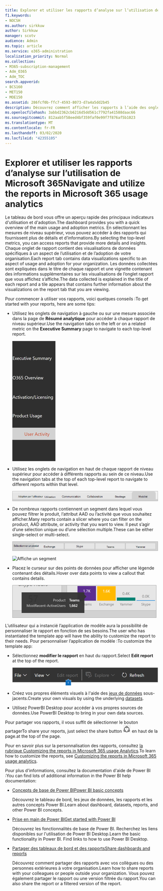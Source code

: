 ```yaml
---
title: Explorer et utiliser les rapports d’analyse sur l’utilisation de Microsoft 365
f1.keywords:
- NOCSH
ms.author: sirkkuw
author: Sirkkuw
manager: scotv
audience: Admin
ms.topic: article
ms.service: o365-administration
localization_priority: Normal
ms.collection:
- M365-subscription-management
- Adm_O365
- Adm_TOC
search.appverid:
- BCS160
- MET150
- MOE150
ms.assetid: 286fcf0b-ffc7-4593-8073-d7a4a5dd2b45
description: Découvrez comment afficher les rapports à l’aide des onglets de navigation et des filtres.
ms.openlocfilehash: 3abbd2362cb6216d5dd561c7792fa41588daac66
ms.sourcegitcommit: 812aab5f58eed4bf359faf0e99f7f876af5b1023
ms.translationtype: MT
ms.contentlocale: fr-FR
ms.lasthandoff: 03/02/2020
ms.locfileid: "42355105"
---
```

# <a name="navigate-and-utilize-the-reports-in-microsoft-365-usage-analytics"></a><span data-ttu-id="a9d06-103">Explorer et utiliser les rapports d’analyse sur l’utilisation de Microsoft 365</span><span class="sxs-lookup"><span data-stu-id="a9d06-103">Navigate and utilize the reports in Microsoft 365 usage analytics</span></span>

<span data-ttu-id="a9d06-104">Le tableau de bord vous offre un aperçu rapide des principaux indicateurs d'utilisation et d'adoption.</span><span class="sxs-lookup"><span data-stu-id="a9d06-104">The dashboard provides you with a quick overview of the main usage and adoption metrics.</span></span> <span data-ttu-id="a9d06-105">En sélectionnant les mesures de niveau supérieur, vous pouvez accéder à des rapports qui fournissent plus de détails et d’informations.</span><span class="sxs-lookup"><span data-stu-id="a9d06-105">By selecting the top-level metrics, you can access reports that provide more details and insights.</span></span> <span data-ttu-id="a9d06-106">Chaque onglet de rapport contient des visualisations de données spécifiques à un aspect de l’utilisation et de l’adoption de votre organisation.</span><span class="sxs-lookup"><span data-stu-id="a9d06-106">Each report tab contains data visualizations specific to an aspect of usage and adoption for your organization.</span></span> <span data-ttu-id="a9d06-107">Les données collectées sont expliquées dans le titre de chaque rapport et une vignette contenant des informations supplémentaires sur les visualisations de l’onglet rapport que vous affichez s’affiche.</span><span class="sxs-lookup"><span data-stu-id="a9d06-107">The data collected is explained in the title of each report and a tile appears that contains further information about the visualizations on the report tab that you are viewing.</span></span>

<span data-ttu-id="a9d06-108">Pour commencer à utiliser vos rapports, voici quelques conseils :</span><span class="sxs-lookup"><span data-stu-id="a9d06-108">To get started with your reports, here are some tips:</span></span>

- <span data-ttu-id="a9d06-109">Utilisez les onglets de navigation à gauche ou sur une mesure associée dans la page de **Résumé analytique** pour accéder à chaque rapport de niveau supérieur.</span><span class="sxs-lookup"><span data-stu-id="a9d06-109">Use the navigation tabs on the left or on a related metric on the **Executive Summary** page to navigate to each top-level report.</span></span>

    ![Affiche les onglets de navigation à gauche](../../media/navigate-usage-analytics1.png)

- <span data-ttu-id="a9d06-111">Utilisez les onglets de navigation en haut de chaque rapport de niveau supérieur pour accéder à différents rapports au sein de ce niveau.</span><span class="sxs-lookup"><span data-stu-id="a9d06-111">Use the navigation tabs at the top of each top-level report to navigate to different reports within that level.</span></span>

    ![Affiche les onglets de navigation en haut de chaque rapport](../../media/navigate-usage-analytics2.png)

- <span data-ttu-id="a9d06-113">De nombreux rapports contiennent un segment dans lequel vous pouvez filtrer le produit, l’attribut AAD ou l’activité que vous souhaitez afficher.</span><span class="sxs-lookup"><span data-stu-id="a9d06-113">Many reports contain a slicer where you can filter on the product, AAD attribute, or activity that you want to view.</span></span> <span data-ttu-id="a9d06-114">Il peut s’agir d’une sélection unique ou d’une sélection multiple.</span><span class="sxs-lookup"><span data-stu-id="a9d06-114">These can be either single-select or multi-select.</span></span>

    ![Affiche un segment](../../media/navigate-usage-analytics3.png)

    ![Affiche un segment](../../media/navigate-usage-analytics4.png)


- <span data-ttu-id="a9d06-117">Placez le curseur sur des points de données pour afficher une légende contenant des détails.</span><span class="sxs-lookup"><span data-stu-id="a9d06-117">Hover over data points to view a callout that contains details.</span></span>

    ![Affiche un exemple de pointage](../../media/navigate-usage-analytics6.png)

<span data-ttu-id="a9d06-119">L’utilisateur qui a instancié l’application de modèle aura la possibilité de personnaliser le rapport en fonction de ses besoins.</span><span class="sxs-lookup"><span data-stu-id="a9d06-119">The user who has instantiated the template app will have the ability to customize the report to their needs.</span></span> <span data-ttu-id="a9d06-120">Pour personnaliser l’application de modèle :</span><span class="sxs-lookup"><span data-stu-id="a9d06-120">To customize the template app:</span></span>

- <span data-ttu-id="a9d06-121">Sélectionnez **modifier le rapport** en haut du rapport.</span><span class="sxs-lookup"><span data-stu-id="a9d06-121">Select **Edit report** at the top of the report.</span></span>

    ![Affiche le rapport de modification](../../media/navigate-usage-analytics7.png)


- <span data-ttu-id="a9d06-123">Créez vos propres éléments visuels à l'aide des [jeux de données](usage-analytics-data-model.md) sous-jacents.</span><span class="sxs-lookup"><span data-stu-id="a9d06-123">Create your own visuals by using the underlying [datasets](usage-analytics-data-model.md).</span></span>

- <span data-ttu-id="a9d06-124">Utilisez PowerBI Desktop pour accéder à vos propres sources de données.</span><span class="sxs-lookup"><span data-stu-id="a9d06-124">Use PowerBI Desktop to bring in your own data sources.</span></span>

<span data-ttu-id="a9d06-125">Pour partager vos rapports, il vous suffit de sélectionner le bouton partager</span><span class="sxs-lookup"><span data-stu-id="a9d06-125">To share your reports, just select the share button</span></span> ![Power BI Share icon](../../media/dbb0569d-2013-4f9d-ab9d-d01b09631b92.png) <span data-ttu-id="a9d06-127">en haut de la page.</span><span class="sxs-lookup"><span data-stu-id="a9d06-127">at the top of the page.</span></span>

<span data-ttu-id="a9d06-128">Pour en savoir plus sur la personnalisation des rapports, consultez [la rubrique Customizing the reports in Microsoft 365 usage Analytics](customize-reports.md).</span><span class="sxs-lookup"><span data-stu-id="a9d06-128">To learn how to customize the reports, see [Customizing the reports in Microsoft 365 usage analytics](customize-reports.md).</span></span>

<span data-ttu-id="a9d06-129">Pour plus d'informations, consultez la documentation d'aide de Power BI :</span><span class="sxs-lookup"><span data-stu-id="a9d06-129">You can find lots of additional information in the Power BI help documentation:</span></span>

- [<span data-ttu-id="a9d06-130">Concepts de base de Power BI</span><span class="sxs-lookup"><span data-stu-id="a9d06-130">Power BI basic concepts</span></span>](https://docs.microsoft.com/power-bi/service-basic-concepts)

    <span data-ttu-id="a9d06-131">Découvrez le tableau de bord, les jeux de données, les rapports et les autres concepts Power BI.</span><span class="sxs-lookup"><span data-stu-id="a9d06-131">Learn about dashboard, datasets, reports, and other Power BI concepts.</span></span>

- [<span data-ttu-id="a9d06-132">Prise en main de Power BI</span><span class="sxs-lookup"><span data-stu-id="a9d06-132">Get started with Power BI</span></span>](https://docs.microsoft.com/power-bi/service-get-started?wt.mc_id=O365_Reports_PBI_contentpack)

    <span data-ttu-id="a9d06-p104">Découvrez les fonctionnalités de base de Power BI. Recherchez les liens disponibles sur l'utilisation de Power BI Desktop.</span><span class="sxs-lookup"><span data-stu-id="a9d06-p104">Learn the basic functionality in Power BI. Find links to how to use Power BI Desktop.</span></span>

- [<span data-ttu-id="a9d06-135">Partager des tableaux de bord et des rapports</span><span class="sxs-lookup"><span data-stu-id="a9d06-135">Share dashboards and reports</span></span>](https://docs.microsoft.com/power-bi/service-share-dashboards)

    <span data-ttu-id="a9d06-136">Découvrez comment partager des rapports avec vos collègues ou des personnes extérieures à votre organisation.</span><span class="sxs-lookup"><span data-stu-id="a9d06-136">Learn how to share reports with your colleagues or people outside your organization.</span></span> <span data-ttu-id="a9d06-137">Vous pouvez également partager le rapport ou une version filtrée du rapport.</span><span class="sxs-lookup"><span data-stu-id="a9d06-137">You can also share the report or a filtered version of the report.</span></span>
